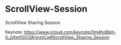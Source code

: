 # ScrollView-Session
ScrollView Sharing Session

Keynote: https://www.icloud.com/keynote/0m4hqBph-O_bXmfGiCQKnnmCw#ScrollView_Sharing_Session
